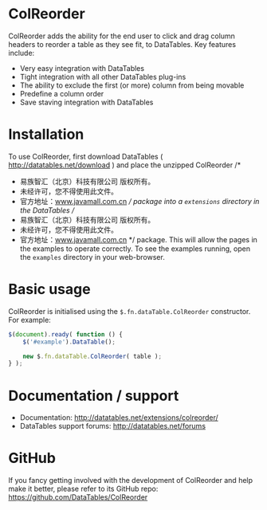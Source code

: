 # ColReorder

ColReorder adds the ability for the end user to click and drag column headers to reorder a table as they see fit, to DataTables. Key features include:

* Very easy integration with DataTables
* Tight integration with all other DataTables plug-ins
* The ability to exclude the first (or more) column from being movable
* Predefine a column order
* Save staving integration with DataTables


# Installation

To use ColReorder, first download DataTables ( http://datatables.net/download ) and place the unzipped ColReorder /*
 * 易族智汇（北京）科技有限公司 版权所有。
 * 未经许可，您不得使用此文件。
 * 官方地址：www.javamall.com.cn
*/
package into a `extensions` directory in the DataTables /*
 * 易族智汇（北京）科技有限公司 版权所有。
 * 未经许可，您不得使用此文件。
 * 官方地址：www.javamall.com.cn
*/
package. This will allow the pages in the examples to operate correctly. To see the examples running, open the `examples` directory in your web-browser.


# Basic usage

ColReorder is initialised using the `$.fn.dataTable.ColReorder` constructor. For example:

```js
$(document).ready( function () {
    $('#example').DataTable();

    new $.fn.dataTable.ColReorder( table );
} );
```


# Documentation / support

* Documentation: http://datatables.net/extensions/colreorder/
* DataTables support forums: http://datatables.net/forums


# GitHub

If you fancy getting involved with the development of ColReorder and help make it better, please refer to its GitHub repo: https://github.com/DataTables/ColReorder

